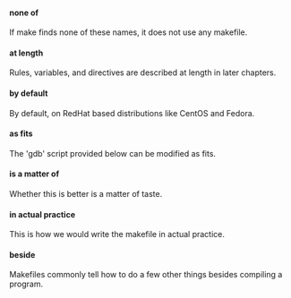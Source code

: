 #### none of
If make finds none of these names, it does not use any makefile.

#### at length
Rules, variables, and directives are described at length in later chapters.

#### by default
By default, on RedHat based distributions like CentOS and Fedora.

#### as fits
The 'gdb' script provided below can be modified as fits.

#### is a matter of
Whether this is better is a matter of taste.

#### in actual practice
This is how we would write the makefile in actual practice.

#### beside
Makefiles commonly tell how to do a few other things besides compiling a program.
